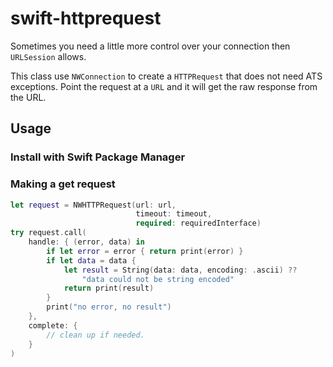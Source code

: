 # swift-httprequest

Sometimes you need a little more control over your connection then `URLSession` allows.

This class use `NWConnection` to create a `HTTPRequest` that does not need ATS exceptions. 
Point the request at a `URL` and it will get the raw response from the URL.  

## Usage

### Install with Swift Package Manager

### Making a get request

```swift
let request = NWHTTPRequest(url: url,
                            timeout: timeout,
                            required: requiredInterface)
try request.call(
    handle: { (error, data) in
        if let error = error { return print(error) }
        if let data = data {
            let result = String(data: data, encoding: .ascii) ??
                "data could not be string encoded"
            return print(result)
        }
        print("no error, no result")
    },
    complete: {
        // clean up if needed.
    }
)
```

